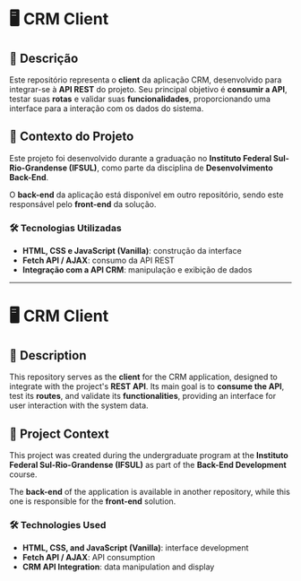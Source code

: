 # 🖥️ CRM Client  

## 📌 Descrição  

Este repositório representa o **client** da aplicação CRM, desenvolvido para integrar-se à **API REST** do projeto. Seu principal objetivo é **consumir a API**, testar suas **rotas** e validar suas **funcionalidades**, proporcionando uma interface para a interação com os dados do sistema.  

## 🎯 Contexto do Projeto  

Este projeto foi desenvolvido durante a graduação no **Instituto Federal Sul-Rio-Grandense (IFSUL)**, como parte da disciplina de **Desenvolvimento Back-End**.  

O **back-end** da aplicação está disponível em outro repositório, sendo este responsável pelo **front-end** da solução.  

### 🛠️ Tecnologias Utilizadas  

- **HTML, CSS e JavaScript (Vanilla)**: construção da interface  
- **Fetch API / AJAX**: consumo da API REST  
- **Integração com a API CRM**: manipulação e exibição de dados  

---

# 🖥️ CRM Client  

## 📌 Description  

This repository serves as the **client** for the CRM application, designed to integrate with the project's **REST API**. Its main goal is to **consume the API**, test its **routes**, and validate its **functionalities**, providing an interface for user interaction with the system data.  

## 🎯 Project Context  

This project was created during the undergraduate program at the **Instituto Federal Sul-Rio-Grandense (IFSUL)** as part of the **Back-End Development** course.  

The **back-end** of the application is available in another repository, while this one is responsible for the **front-end** solution.  

### 🛠️ Technologies Used  

- **HTML, CSS, and JavaScript (Vanilla)**: interface development  
- **Fetch API / AJAX**: API consumption  
- **CRM API Integration**: data manipulation and display  
